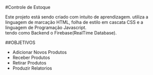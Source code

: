 #Controle de Estoque

Este projeto está sendo criado com intuito de aprendizagem.
utiliza a linguagem de marcação HTML, folha de estilo em
cascata CSS e a linguagem de Programação Javascript.  
tendo como Backend o Firebase(RealTime Database).

##OBJETIVOS

- Adicionar Novos Produtos
- Receber Produtos
- Retirar Produtos
- Produzir Relatorios
